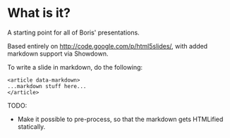 # What is it?

A starting point for all of Boris' presentations.

Based entirely on http://code.google.com/p/html5slides/, with added
markdown support via Showdown.

To write a slide in markdown, do the following:

    <article data-markdown>
    ...markdown stuff here...
    </article>

TODO:
* Make it possible to pre-process, so that the markdown gets HTMLified
  statically.
